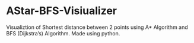 # AStar-BFS-Visiualizer
Visualiztion of Shortest distance between 2 points using A* Algorithm and BFS (Dijkstra’s) Algorithm. Made using python.
